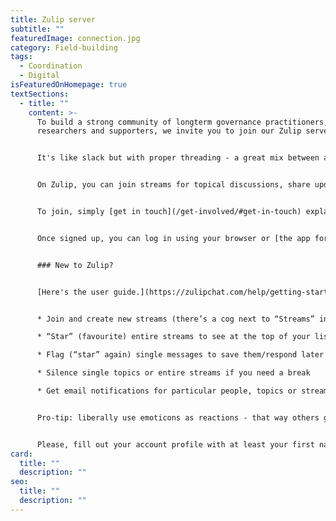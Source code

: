```yaml
---
title: Zulip server
subtitle: ""
featuredImage: connection.jpg
category: Field-building
tags:
  - Coordination
  - Digital
isFeaturedOnHomepage: true
textSections:
  - title: ""
    content: >-
      To build a strong community of longterm governance practitioners,
      researchers and supporters, we invite you to join our Zulip server. 


      It's like slack but with proper threading - a great mix between a chat and a forum that won't flood your email inbox.


      On Zulip, you can join streams for topical discussions, share updates, job postings and more. You can also have private chats - one-on-one or in groups.


      To join, simply [get in touch](/get-involved/#get-in-touch) explaining why you'd be a good fit for our network.


      Once signed up, you can log in using your browser or [the app for your phone](https://play.google.com/store/apps/details?id=com.zulipmobile&hl=en_US) at [longtermov.zulipchat.com](https://longtermov.zulipchat.com).


      ### New to Zulip?


      [Here's the user guide.](https://zulipchat.com/help/getting-started-with-zulip) You can:


      * Join and create new streams (there’s a cog next to “Streams” in the left panel, if clicked, a tab in the pop-up window shows “All streams”, as well as a “+” to create new ones)

      * “Star” (favourite) entire streams to see at the top of your list

      * Flag (“star” again) single messages to save them/respond later

      * Silence single topics or entire streams if you need a break

      * Get email notifications for particular people, topics or streams


      Pro-tip: liberally use emoticons as reactions - that way others get feedback despite you not saying anything.


      Please, fill out your account profile with at least your first name, a profile picture and a short bio. That makes it easier to get a feel for who’s who.
card:
  title: ""
  description: ""
seo:
  title: ""
  description: ""
---
```

